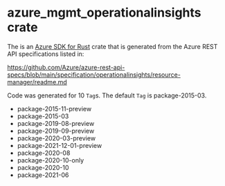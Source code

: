 # azure_mgmt_operationalinsights crate

The is an [Azure SDK for Rust](https://github.com/Azure/azure-sdk-for-rust) crate that is generated from the Azure REST API specifications listed in:

https://github.com/Azure/azure-rest-api-specs/blob/main/specification/operationalinsights/resource-manager/readme.md

Code was generated for 10 `Tag`s. The default `Tag` is package-2015-03.


- package-2015-11-preview
- package-2015-03
- package-2019-08-preview
- package-2019-09-preview
- package-2020-03-preview
- package-2021-12-01-preview
- package-2020-08
- package-2020-10-only
- package-2020-10
- package-2021-06